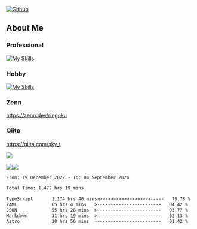 [![Github](https://img.shields.io/github/followers/skyt-a?label=Follow&style=social)](https://github.com/skyt-a)

## About Me
### Professional
[![My Skills](https://skillicons.dev/icons?i=react,ts,js,nodejs,java,graphql,firebase,githubactions&theme=light)](https://skillicons.dev)
### Hobby
[![My Skills](https://skillicons.dev/icons?i=unity,rust,py&theme=light)](https://skillicons.dev)

### Zenn
https://zenn.dev/ringoku
### Qiita
https://qiita.com/sky_t


![](https://github-profile-summary-cards.vercel.app/api/cards/profile-details?username=skyt-a&theme=default)

![](https://github-profile-summary-cards.vercel.app/api/cards/repos-per-language?username=skyt-a&theme=default)![](https://github-profile-summary-cards.vercel.app/api/cards/stats?username=RinGoku&theme=default)

<!--START_SECTION:waka-->

```txt
From: 19 December 2022 - To: 04 September 2024

Total Time: 1,472 hrs 19 mins

TypeScript       1,174 hrs 40 mins>>>>>>>>>>>>>>>>>>>>-----   79.78 %
YAML             65 hrs 4 mins   >------------------------   04.42 %
JSON             55 hrs 28 mins  >------------------------   03.77 %
Markdown         31 hrs 19 mins  >------------------------   02.13 %
Astro            20 hrs 56 mins  -------------------------   01.42 %
```

<!--END_SECTION:waka-->
